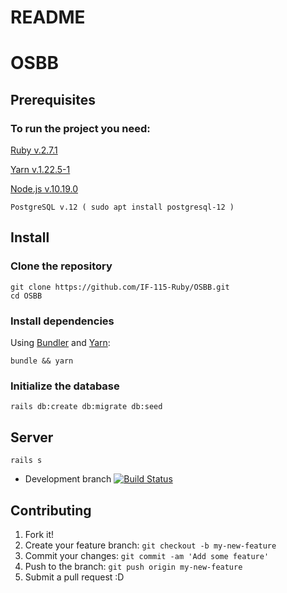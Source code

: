 # README
# OSBB

## Prerequisites

### To run the project you need:

  [Ruby v.2.7.1](https://rvm.io/rubies/installing)

  [Yarn v.1.22.5-1](https://classic.yarnpkg.com/en/docs/install/#debian-stable)

  [Node.js v.10.19.0](https://linuxize.com/post/how-to-install-node-js-on-ubuntu-18.04/#installing-nodejs-and-npm-from-nodesource)
    
    PostgreSQL v.12 ( sudo apt install postgresql-12 )

## Install

### Clone the repository

```shell
git clone https://github.com/IF-115-Ruby/OSBB.git
cd OSBB
```

### Install dependencies

Using [Bundler](https://github.com/bundler/bundler) and [Yarn](https://github.com/yarnpkg/yarn):

```shell
bundle && yarn
```

### Initialize the database

```shell
rails db:create db:migrate db:seed
```

## Server

```shell
rails s
```

* Development branch
[![Build Status](https://travis-ci.com/IF-115-Ruby/OSBB.svg?branch=development)](https://travis-ci.com/github/IF-115-Ruby/OSBB)

## Contributing
1. Fork it!
2. Create your feature branch: `git checkout -b my-new-feature`
3. Commit your changes: `git commit -am 'Add some feature'`
4. Push to the branch: `git push origin my-new-feature`
5. Submit a pull request :D

